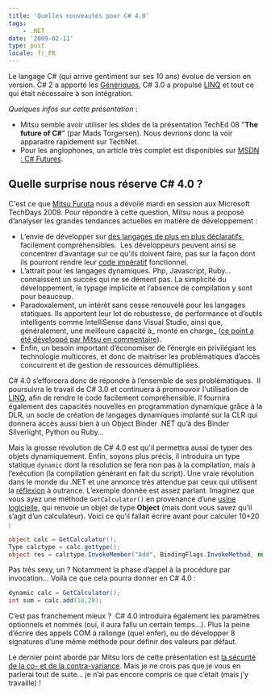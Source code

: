 ```yaml
---
title: 'Quelles nouveautés pour C# 4.0'
tags:
    - .NET
date: '2009-02-11'
type: post
locale: fr_FR
---
```


Le langage C# (qui arrive gentiment sur ses 10 ans) évolue de version en version. C# 2 a apporté les [Génériques](http://msdn.microsoft.com/fr-fr/library/512aeb7t(VS.80).aspx), C# 3.0 a propulsé [LINQ](http://msdn.microsoft.com/fr-fr/library/bb397933.aspx) et tout ce qui était nécessaire à son intégration.

_Quelques infos sur cette présentation_ :

 *   Mitsu semble avoir utiliser les slides de la présentation TechEd 08 "**The future of C#**" (par Mads Torgersen). Nous devrions donc la voir apparaitre rapidement sur TechNet.
 *   Pour les anglophones, un article très complet est disponibles sur [MSDN : C# Futures](https://code.msdn.microsoft.com:443/csharpfuture).

## Quelle surprise nous réserve C# 4.0 ?

C'est ce que [Mitsu Furuta](http://blogs.msdn.com/b/mitsufu/) nous a dévoilé mardi en session aux Microsoft TechDays 2009\. Pour répondre à cette question, Mitsu nous a proposé d’analyser les grandes tendances actuelles en matière de développement :

*   L’envie de développer sur [des langages de plus en plus déclaratifs](http://fr.wikipedia.org/wiki/Programmation_d%C3%A9clarative), facilement compréhensibles.  Les développeurs peuvent ainsi se concentrer d’avantage sur ce qu'ils doivent faire, pas sur la façon dont ils pourront rendre leur [code impératif](http://fr.wikipedia.org/wiki/Programmation_imp%C3%A9rative) fonctionnel.
*   L’attrait pour les langages dynamiques. Php, Javascript, Ruby… connaissent un succès qui ne se dément pas. La simplicité du développement, le typage implicite et l’absence de compilation y sont pour beaucoup.
*   Paradoxalement, un intérêt sans cesse renouvelé pour les langages statiques. Ils apportent leur lot de robustesse, de performance et d’outils intelligents comme IntelliSense dans Visual Studio, ainsi que, généralement, une meilleure capacité à_ monté en charge_ ([ce point a été développé par Mitsu en commentaire](/2009/02/quelles-nouveautes-pour-c-40/)).
*   Enfin, un besoin important d’économiser de l’énergie en privilégiant les technologie multicores, et donc de maitriser les problématiques d’accès concurrent et de gestion de ressources démultipliées.

C# 4.0 s’efforcera donc de répondre à l’ensemble de ses problématiques.  Il poursuivra le travail de C# 3.0 et continuera à promouvoir l'utilisation de [LINQ](http://msdn.microsoft.com/fr-fr/library/bb397933.aspx), afin de rendre le code facilement compréhensible. Il fournira également des capacités nouvelles en programmation dynamique grâce à la DLR, un socle de création de langages dynamiques implanté sur la CLR qui donnera accès aussi bien à un Object Binder .NET qu’à des Binder Silverlight, Python ou Ruby…

Mais la grosse révolution de C# 4.0 est qu'il permettra aussi de typer des objets dynamiquement. Enfin, soyons plus précis, il introduira un type statique `dynamic` dont la résolution se fera non pas à la compilation, mais à l’exécution (la compilation générant en fait du script). Une vraie révolution dans le monde du .NET et une annonce très attendue par ceux qui utilisent la [réflexion](http://emerica.developpez.com/dotnet/reflection/introduction/csharp/) à outrance. L’exemple donnée est assez parlant. Imaginez que vous ayez une méthode `GetCalculator()` en provenance d’une [usine logicielle](http://fr.wikipedia.org/wiki/Software_factory), qui renvoie un objet de type **Object** (mais dont vous savez qu’il s’agit d’un calculateur). Voici ce qu’il fallait écrire avant pour calculer 10+20 :

```cs
object calc = GetCalculator();
Type calctype = calc.gettype();
object res = calctype.InvokeMember("Add", BindingFlags.InvokeMethod, null, new object[] {10, 20}); int sum = convert.ToInt32(res).
```

Pas très sexy, un ? Notamment la phase d’appel à la procédure par invocation… Voilà ce que cela pourra donner en C# 4.0 :

```cs
dynamic calc = GetCalculator();
int sum = calc.add(10,20);
```

C’est pas franchement mieux ?  C# 4.0 introduira également les paramètres optionnels et nommés (oui, il aura fallu un certain temps…). Plus la peine d’écrire des appels COM à rallonge (quel enfer), ou de développer 8 signatures d’une même méthode pour définir des valeurs par défaut.

Le dernier point abordé par Mitsu lors de cette présentation est [la sécurité de la co- et de la contra-variance](http://msdn.microsoft.com/fr-fr/library/ms173174(VS.80).aspx). Mais je ne crois pas que je vous en parlerai tout de suite… je n’ai pas encore compris ce que c’était (mais j’y travaille) !
